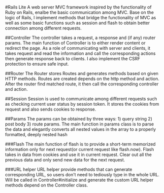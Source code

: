 #Rails Lite
A web server MVC framework inspired by the functionality of Ruby on Rails, enalbe the basic communication among MVC. Base on the logic of Rails, I implement methods that bridge the functionality of MVC as well as some basic functions such as session and flash to obtain better connection among different requests.

##Controller
The controller takes a request, a response and (if any) router params. The main function of Controller is to either render content or redirect the page. As a role of communicating with server and clients, it takes request and read the information and call the corresponding actions then generate response back to clients. I also implement the CSRF protection to ensure safe input.

##Router
The Router stores Routes and generates methods based on given HTTP methods. Routes are created depends on the http method and action. After the router find matched route, it then call the corresponding controller and action.

##Session
Session is used to communicate among different requests such as checking current user status by session token. It stores the cookies from request and also sends cookies to response.

##Params
The params can be obtained by three ways: 1) query string 2) post body 3) route params. The main function in params class is to parse the data and elegantly converts all nested values in the array to a properly formatted, deeply nested hash

###Flash
The main function of flash is to provide a short-term memorized information only for next request(or current request like flash.now). Flash takes in data from cookies and use it in current request. Clear out all the previous data and only send new data for the next request.

###URL helper
URL helper provide methods that can generate corresponding URL, so users don't need to tediously type in the whole URL. Will be called in Controller#initialize and generate the custom URL helper methods depend on the Controller class.

